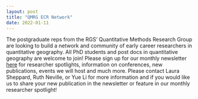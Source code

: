 ```yaml
---
layout: post
title: "QMRG ECR Network"
date: 2022-01-11
---
```


The postgraduate reps from the RGS’ Quantitative Methods Research Group are looking to build a network and community of early career researchers in quantitative geography. All PhD students and post docs in quantitative geography are welcome to join! Please sign up for our monthly newsletter [here](http://eepurl.com/ige6Sv) for researcher spotlights, information on conferences, new publications, events we will host and much more. Please contact Laura Sheppard, Ruth Neville, or Yue Li for more information and if you would like us to share your new publication in the newsletter or feature in our monthly researcher spotlight!

